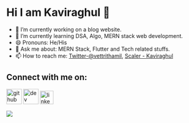 <h1>Hi I am Kaviraghul 👋</h1>


- 🔭 I’m currently working on a blog website.
- 🌱 I’m currently learning DSA, Algo, MERN stack web development.
- 😄 Pronouns: He/His
- 💬 Ask me about: MERN Stack, Flutter and Tech related stuffs.
- 📫 How to reach me: [Twitter-@vettrithamil](https://twitter.com/vettrithamil), [Scaler - Kaviraghul](https://www.scaler.com/academy/profile/7d0b40273c60/)
<!-- - ⚡ Fun fact: I am  -->

<h2>Connect with me on:</h2>

[<img src='https://help.twitter.com/content/dam/help-twitter/brand/logo.png' alt='github' height='40' color="white">](https://github.com/Kaviraghul)  [<img src='https://cdn.jsdelivr.net/npm/simple-icons@3.0.1/icons/dev-dot-to.svg' alt='dev' height='40'>](https://dev.to/Kaviraghul)    [<img src='https://www.brennansteil.com/wp-content/uploads/2013/05/linkedin-sociocon.png' alt='linkedin' height='35'>](https://www.linkedin.com/in/Kaviraghu.K/)  
 
 
 
<img src = "https://github-readme-stats.vercel.app/api?username=Kaviraghul&&show_icons=true&title_color=ffffff&icon_color=bb2acf&text_color=daf7dc&bg_color=191919">










<!-- - 🤔 I’m looking for help with ... -->
<!-- - 👯 I’m looking to collaborate on ...
 -->
